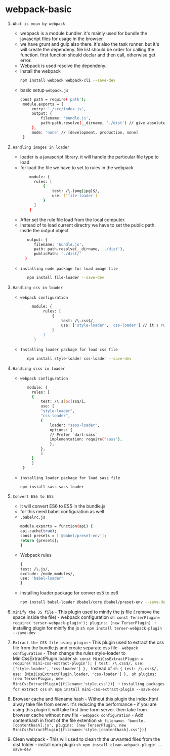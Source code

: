 # webpack-basic
1. ```What is mean by webpack```
   - webpack is a module bundler. it's mainly used for bundle the javascript files for usage in the browser
   - we have grunt and gulp also there. it's also the task runner. but it's will create the dependeny. file list should be order for calling the function. first function should declar and then call, otherwise get error.
   - Webpack is used resolve the dependeny.
   - install the webpack
     ```sh
     npm install webpack webpack-cli --save-dev
     ```
   - basic setup ```webpack.js```
     ```sh
     const path = require('path');
      module.exports = {
          entry: './src/index.js',
          output: {
              filename: 'bundle.js',
              path:path.resolve(__dirname, './dist') // give absolute path
          },
          mode: 'none' // [development, production, none]
      }
     ```
     
2. ```Handling images in loader```
   - loader is a javascript library. it will handle the particular file type to load
   - for load the file we have to set to rules in the webpack
     ```sh
         module: {
           rules: [
               {
                   test: /\.(png|jpg)$/,
                   use: ['file-loader']
               }
           ]
         }
      ```
    - After set the rule file load from the local computer.
    - instead of to load current directry we have to set the public path. insde the output object
        ```sh
           output: {
              filename: 'bundle.js',
              path: path.resolve(__dirname, './dist'),
              publicPath: './dist/'
          }
        ```
     - ```installing node package for load image file```
       ```sh
          npm install file-loader --save-dev
       ```
  3. ```Handling css in loader```
        - ```webpack configuration```
            ```sh
                 module: {
                      rules: [
                          {
                              test: /\.css$/,
                              use: ['style-loader', 'css-loader'] // it's running right to left. css-loader used to load the css file and style-loader used to display in the html
                          }
                      ]
                  }
            ```
        - ```Installing loader package for load css file```
          ```sh
             npm install style-loader css-loader --save-dev
          ```
4.  ```Handling scss in loader```
	- ```webpack configuration```
	
	   ```sh
	      module: {
		    rules: [
			{
			    test: /\.s[ac]ss$/i,
			    use: [
				"style-loader",
				"css-loader",
				{
				    loader: "sass-loader",
				    options: {
					// Prefer `dart-sass`
					implementation: require("sass"),
				    },
				},
			    ]
			}
		    ]
		}
	     ```
	 - ```installing loader package for load sass file```
	     ```sh
	    npm install sass sass-loader
	     ```
5. ```Convert ES6 to ES5```
	- it will convert ES6 to ES5 in the bundle.js
	- for this need babel configuration as well
	- ```.babelrc.js```
	    ```sh
	    module.exports = function(api) {
		api.cache(true);
		const presets = ['@babel/preset-env'];
		return {presets};
	    }
	    ```
	- Webpack rules
	    ```sh
	    {
		test: /\.js/,
		exclude: /node_modules/,
		use: 'babel-loader'
	    }
	    ```
	- installing loader package for conver es5 to es6
	    ```sh
	    npm install babel-loader @babel/core @babel/preset-env --save-dev
	    ```
6. ```minify the JS file```
        - This plugin used to minify the js file ( remove the space inside the file)
        - webpack configuration
            ```sh
            const TerserPlugin= require('terser-webpack-plugin');
            plugins: [new TerserPlugin]
            ```
        - installing plugin for minify the js
            ```sh
            npm install terser-webpack-plugin --save-dev
            ```
7. ```Extract the CSS file using plugin```
        - This plugin used to extract the css file from the bundle.js and create separate css file
        - ```webpack configuration```
        - Then change the rules style-loader to MiniCssExtractPlugin.loader
            ```sh
            const MiniCssExtractPlugin = require('mini-css-extract-plugin');
            {
                test: /\.css$/,
                use: ['style.loader', 'css-loader']
            },
			```
			Instead of
            ```sh
            {
                test: /\.css$/,
                use: [MiniCssExtractPlugin.loader, 'css-loader']
            },
            ```
            ```sh
            plugins: [new TerserPlugin, new MiniCssExtractPlugin({filename:'style.css'})]
            ```
        - ```installing packages for extract css```
            ```sh
            npm install mini-css-extract-plugin --save-dev
            ```
8. Browser cache and filename hash
        - Without this plugin the index.html alway take file from server. it's reducing the performance
        - if you are using this plugin it will take first time form server. then take from browser cache without new file
        - ```webpack configuration```
        - Add contenthash in front of the file extention
            ```sh
            filename: 'bundle.[contenthash].js',
            plugins: [new TerserPlugin, new MiniCssExtractPlugin({filename:'style.[contenthash].css'})]
            ```
9. Clean webpack
        - This will used to clean th the unwanted files from the dist folder
        - install npm plugin
            ```sh
            npm install clean-webpack-plugin --save-dev
            ```
